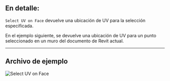 ## En detalle:
`Select UV on Face` devuelve una ubicación de UV para la selección especificada.

En el ejemplo siguiente, se devuelve una ubicación de UV para un punto seleccionado en un muro del documento de Revit actual.
___
## Archivo de ejemplo

![Select UV on Face](./Dynamo.Nodes.DSUvOnElementSelection_img.jpg)
